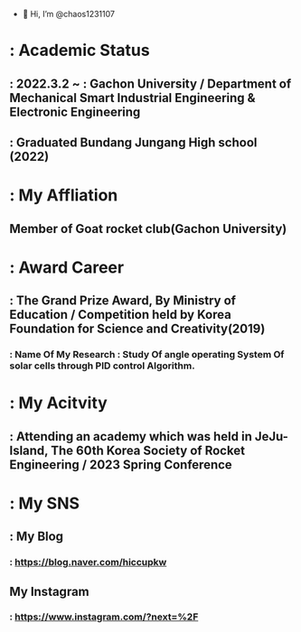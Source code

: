 - 👋 Hi, I’m @chaos1231107

# : Academic Status 
## : 2022.3.2 ~ : Gachon University / Department of Mechanical Smart Industrial Engineering & Electronic Engineering
## : Graduated Bundang Jungang High school (2022)

# : My Affliation
## Member of Goat rocket club(Gachon University)

# : Award Career
## : The Grand Prize Award, By Ministry of Education / Competition held by Korea Foundation for Science and Creativity(2019)
### : Name Of My Research : Study Of angle operating System Of solar cells through PID control Algorithm.

# : My Acitvity
## : Attending an academy which was held in JeJu-Island, The 60th Korea Society of Rocket Engineering / 2023 Spring Conference

# : My SNS
## : My Blog
### : https://blog.naver.com/hiccupkw
## My Instagram 
### : https://www.instagram.com/?next=%2F
